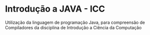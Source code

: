 # Introdução a JAVA - ICC 

Utilização da linguagem de programação Java, para compreensão de Compiladores da disciplina de Introdução a Ciência da Computação


